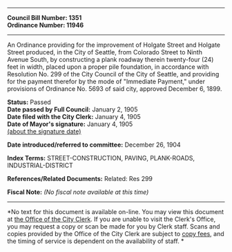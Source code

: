 * * * * *  
  
**Council Bill Number: [](#h0)[](#h2)1351**   
**Ordinance Number: 11946**  
  
* * * * *  
  
An Ordinance providing for the improvement of Holgate Street and Holgate Street produced, in the City of Seattle, from Colorado Street to Ninth Avenue South, by constructing a plank roadway therein twenty-four (24) feet in width, placed upon a proper pile foundation, in accordance with Resolution No. 299 of the City Council of the City of Seattle, and providing for the payment therefor by the mode of "Immediate Payment," under provisions of Ordinance No. 5693 of said city, approved December 6, 1899.  
  
**Status:** Passed   
**Date passed by Full Council:** January 2, 1905   
**Date filed with the City Clerk:** January 4, 1905   
**Date of Mayor's signature:** January 4, 1905   
[(about the signature date)](/~public/approvaldate.htm)   
  
  
**Date introduced/referred to committee:** December 26, 1904   
  
**Index Terms:** STREET-CONSTRUCTION, PAVING, PLANK-ROADS, INDUSTRIAL-DISTRICT  
  
**References/Related Documents:** Related: Res 299  
  
**Fiscal Note:** *(No fiscal note available at this time)*  
  
* * * * *  
  
*No text for this document is available on-line. You may view this document at [the Office of the City Clerk](http://www.seattle.gov/leg/clerk/contactUs.htm). If you are unable to visit the Clerk's Office, you may request a copy or scan be made for you by Clerk staff. Scans and copies provided by the Office of the City Clerk are subject to [copy fees](http://clerk.seattle.gov/~public/clerkfees.htm), and the timing of service is dependent on the availability of staff. *  
  
  

